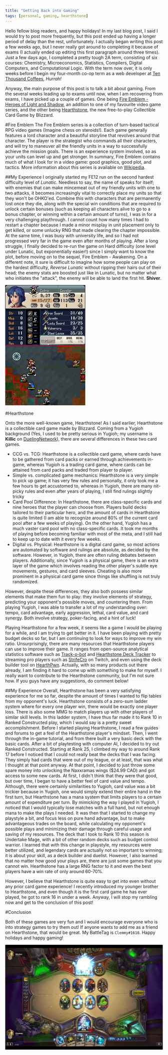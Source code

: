 ```yaml
---
title: "Getting Back into Gaming"
tags: [personal, gaming, hearthstone]
---
```


Hello fellow blog readers, and happy holidays! In my last blog post, I said I would try to post more frequently, but this post ended up having a longer period of delay than the rest, unfortunately. I actually began writing this post a few weeks ago, but I never really got around to completing it because of exams (I actually ended up editing this first paragraph around three times). Just a few days ago, I completed a pretty tough 2A term, consisting of six courses: Chemistry, Microeconomics, Statistics, Compilers, Digital Computers, and Computational Logic. With the term now over, it is only weeks before I begin my four-month co-op term as a web developer at [Ten Thousand Coffees](https://www.tenthousandcoffees.com/), _Hurrah!_

Anyway, the main purpose of this post is to talk a bit about gaming. From the several weeks leading up to exams until now, when I am recovering from exams, I have picked up a couple of games. One being [Fire Emblem - Heroes of Light and Shadow](http://fireemblem.wikia.com/wiki/Fire_Emblem:_Shin_Monsh%C5%8D_no_Nazo_~Hikari_to_Kage_no_Eiy%C5%AB~), an addition to one of my favourite video game series, and the other being [Hearthstone](http://us.battle.net/en/int?r=hearthstone), the new free-to-play Collectible Card Game by Blizzard.

#Fire Emblem
The Fire Emblem series is a collection of turn-based tactical RPG video games (Imagine chess on steroids!). Each game generally features a lord character and a beautiful storyline that revolves around that character. The player is the strategist who commands all their characters, and will try to maneuver all the friendly units in a way to successfully achieve the mission goals. There is an experience system involved, so as your units can level up and get stronger. In summary, Fire Emblem contains much of what I look for in a video game: good graphics, good plot, and tactics. More information about this series is available on [Wikipedia](http://en.wikipedia.org/wiki/Fire_Emblem).


##My Experience
I originally started my FE12 run on the second hardest difficulty level of _Lunatic_. Needless to say, the name of speaks for itself; with enemies that can make mincemeat out of my friendly units with one to two attacks, it becomes increasingly vital to correctly place my units so that they won't be OHKO'ed. Combine this with characters that are permanently lost once they die, along with the special win conditions that are required to unlock certain bonuses (such as keeping all characters alive to go to a bonus chapter, or winning within a certain amount of turns), I was in for a very challenging playthrough. I cannot count how many times I had to restart a chapter because I made a minor misplay in unit placement only to get killed, or some unlucky RNG that made clearing the chapter impossible. At the same time, I was busy with university life, and so I had not progressed very far in the game even after months of playing. After a long struggle, I finally decided to re-run the game on Hard difficulty (one level under Lunatic, but exponentially easier!) since I simply want to know the plot, before moving on to the sequel, Fire Emblem - Awakening. On a different note, it sure is difficult to imagine how some people can play on the hardest difficulty, _Reverse Lunatic_ without ripping their hairs out of their head; the enemy stats are boosted just like in Lunatic, but no matter what who initiates the "attack", the enemy will be able to land the first hit. __Shiver__.

![Fire Emblem](../images/in_post_images/gaming-1.png)

#Hearthstone

Onto the more well-known game, Hearthstone! As I said earlier, Hearthstone is a collectible card game made by Blizzard. Coming from a Yugioh background (Yes, I used to be pretty serious in Yugioh; my username is __Killic__ on [DuelingNetwork](http://www.duelingnetwork.com/)), there are several differences in these two card games.

- CCG vs. TCG: Hearthstone is a collectible card game, where cards have to be gathered from card packs or earned through achievements in-game, whereas Yugioh is a trading card game, where cards can be attained from card packs and traded from player to player.
- Simple vs. complicated game mechanics: Hearthstone is a very simple to pick up game; it has very few rules and personally, it only took me a few hours to get accustomed to, whereas in Yugioh, there are many nit-picky rules and even after years of playing, I still find rulings slightly tricky
- Card Pool Difference: In Hearthstone, there are class-specific cards and nine heroes that the player can choose from. Players build decks tailored to their particular hero, and the amount of cards in Hearthstone is quite limited (I am able to recognize around 80% of the current card pool after a few weeks of playing). On the other hand, Yugioh has a much vaster card pool with no class-specific cards. It took me months of playing before becoming familiar with most of the meta, and I still had to keep up to date with it every few weeks.
- Digital vs. Physical: Hearthstone is a digital card game, so most actions are automated by software and rulings are absolute, as decided by the software. However, in Yugioh, there are often ruling debates between players. Additionally, since Yugioh is a physical game, there is an extra layer of the game which involves reading the other player's subtle eye movements, gestures, and card sleeves. Cheating is also more prominent in a physical card game since things like shuffling is not truly randomized.

However, despite these differences, they also both possess similar elements that make them fun to play: they involve elements of strategy, predicting your opponent's possible moves, and countering them. From playing Yugioh, I was able to transfer a lot of my understanding over: tempo, card advantage, early aggression, lethal, card value, and card synergy. Both involve strategy, poker-facing, and a hint of luck!

Playing Hearthstone for a few week, it seems like a game I would be playing for a while, and I am trying to get better in it. I have been playing with pretty budget decks so far, but I am continuing to look for ways to improve my win ratio. Unsurprisingly, there are many resources that Hearthstone players can use to improve their game. It ranges from open-source analytical statistics software such as [Track-o-bot](https://trackobot.com/) and [Hearthstone Deck Tracker](https://github.com/Epix37/Hearthstone-Deck-Tracker) to streaming pro players such as [StrifeCro](http://www.twitch.tv/strifecro) on Twitch, and even using the deck builder tool on [HearthPwn](http://www.hearthpwn.com/). Actually, with so many products out there already, I am finding it hard to come up with something to make for myself. I really want to contribute to the Hearthstone community, but I'm not sure how. If you guys have any suggestions, do comment below!

##My Experience
Overall, Hearthstone has been a very satisfying experience for me so far, despite the amount of times I wanted to flip tables from my opponent's luck. Hearthstone consists of a zero-sum ladder system where for every one player win, there would be exactly one player loss. There is also some MMG to match players up with other players of similar skill levels. In this ladder system, I have thus far made it to Rank 10 in Ranked Constructed play, which I would say is a pretty sweet accomplishment. Before I started playing Hearthstone, I read a few guides and forums to get a feel of the Hearthstone player's mindset. Then, I went through the in-game tutorial, and from there built a very basic deck with the basic cards. After a bit of playtesting with computer AI, I decided to try out Ranked Constructed. Starting at Rank 25, I climbed my way to around Rank 17 before I noticed that I could not really beat the decks that I was facing. They simply had cards that were out of my league, or at least, that was what I thought at that point anyway. At that point, I decided to just throw some spare money into unlocking the Naxxramas wings ($24.99 CAD) and got access to some new cards. At first, I didn't think that they were that good, but over time, I began to have a better feel of card value and tempo. Although, there were certainly similarities to Yugioh, card value was a bit trickier because in Yugioh, one would simply extend their entire hand in the first turn, but Hearthstone has a mana system that limits players to a certain amount of expenditure per turn. By mimicking the way I played in Yugioh, I noticed that I would typically lose matches with a full hand, but not enough mana to make the plays I needed. It was then that I started to change my playstyle a bit, and focus less on pure hand advantage, but to make advantageous trades on the board, while calculating my opponent's possible plays and minimizing their damage through careful usage and saving of my resources. The deck that I took to Rank 10 this season is Undertake Mage, with a bit of other random decks such as budget control warrior. I learned that with this change in playstyle, my resources were better utilized, and legendary cards are actually not so important to winning; it is about your skill, as a deck builder and duelist. However, I also learned that no matter how good your plays are, there are just some games that you cannot win. Hearthstone has a large RNG factor to it and even the best players have a win rate of only around 60-70%.

However, I believe that Hearthstone is quite easy to get into even without any prior card game experience! I recently introduced my younger brother to Hearthstone, and even though it is the first card game he has ever played, he got to rank 16 in under a week. Anyway, I will stop my rambling now and get to the conclusion of this post!

#Conclusion

Both of these games are very fun and I would encourage everyone who is into strategy games to try them out! If anyone wants to add me as a friend on Hearthstone, that would be great. My BattleTag is ```Clemmy#1610```. Happy holidays and happy gaming!

![Hearthstone](../images/in_post_images/gaming-2.png)
<!--end-->
